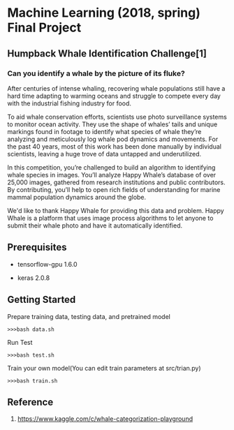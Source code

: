 # Machine Learning (2018, spring) Final Project

## Humpback Whale Identification Challenge[1]

### Can you identify a whale by the picture of its fluke?

After centuries of intense whaling, recovering whale populations still have a hard time adapting to warming oceans and struggle to compete every day with the industrial fishing industry for food.

To aid whale conservation efforts, scientists use photo surveillance systems to monitor ocean activity. They use the shape of whales’ tails and unique markings found in footage to identify what species of whale they’re analyzing and meticulously log whale pod dynamics and movements. For the past 40 years, most of this work has been done manually by individual scientists, leaving a huge trove of data untapped and underutilized.

In this competition, you’re challenged to build an algorithm to identifying whale species in images. You’ll analyze Happy Whale’s database of over 25,000 images, gathered from research institutions and public contributors. By contributing, you’ll help to open rich fields of understanding for marine mammal population dynamics around the globe.

We'd like to thank Happy Whale for providing this data and problem. Happy Whale is a platform that uses image process algorithms to let anyone to submit their whale photo and have it automatically identified.

## Prerequisites

- tensorflow-gpu 1.6.0

- keras 2.0.8


## Getting Started

Prepare training data, testing data, and pretrained model

    >>>bash data.sh

Run Test

    >>>bash test.sh
    
Train your own model(You can edit train parameters at src/trian.py)

    >>>bash train.sh

## Reference

1. https://www.kaggle.com/c/whale-categorization-playground
